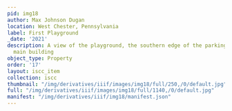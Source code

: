 ```yaml
---
pid: img18
author: Max Johnson Dugan
location: West Chester, Pennsylvania
label: First Playground
_date: '2021'
description: A view of the playground, the southern edge of the parking lot, and the
  main building
object_type: Property
order: '17'
layout: iscc_item
collection: iscc
thumbnail: "/img/derivatives/iiif/images/img18/full/250,/0/default.jpg"
full: "/img/derivatives/iiif/images/img18/full/1140,/0/default.jpg"
manifest: "/img/derivatives/iiif/img18/manifest.json"
---
```


